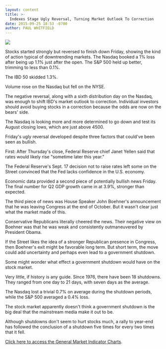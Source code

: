 ```yaml
---
layout: content
title: >-
  Indexes Stage Ugly Reversal, Turning Market Outlook To Correction
date: 2015-09-25 18:53 -0700
author: PAUL WHITFIELD
---
```






![](https://www.investors.com/wp-content/uploads/ibd-migrated-images/MPv_150928_635787918707839185.png)









  

Stocks started strongly but reversed to finish down Friday, showing the kind of action typical of downtrending markets. The Nasdaq booked a 1% loss after being up 1.1% just after the open. The S&P 500 held up better, trimming to less than 0.1%.

  

The IBD 50 skidded 1.3%.

  

Volume rose on the Nasdaq but fell on the NYSE.

  

The negative reversal, along with a sixth distribution day on the Nasdaq, was enough to shift IBD's market outlook to correction. Individual investors should avoid buying stocks in a correction because the odds are now on the bears' side.

  

The Nasdaq is looking more and more determined to go down and test its August closing lows, which are just above 4500.

  

Friday's ugly reversal developed despite three factors that could've been seen as bullish.

  

First: After Thursday's close, Federal Reserve chief Janet Yellen said that rates would likely rise "sometime later this year."

  

The Federal Reserve's Sept. 17 decision not to raise rates left some on the Street convinced that the Fed lacks confidence in the U.S. economy.

  

Economic data provided a second piece of potentially bullish news Friday. The final number for Q2 GDP growth came in at 3.9%, stronger than expected.

  

The third piece of news was House Speaker John Boehner's announcement that he was leaving Congress at the end of October. But it wasn't clear just what the market made of this.

  

Conservative Republicans literally cheered the news. Their negative view on Boehner was that he was weak and consistently outmaneuvered by President Obama.

  

If the Street likes the idea of a stronger Republican presence in Congress, then Boehner's exit might be favorable long term. But short term, the move could add uncertainty and perhaps even lead to a government shutdown.

  

Some might wonder what effect a government shutdown would have on the stock market.

  

Very little, if history is any guide. Since 1976, there have been 18 shutdowns. They ranged from one day to 21 days, with seven days as the average.

  

The Nasdaq lost a trivial 0.7% on average during the shutdown periods, while the S&P 500 averaged a 0.4% loss.

  

The stock market apparently doesn't think a government shutdown is the big deal that the mainstream media make it out to be.

  

Although shutdowns don't seem to hurt stocks much, a rally to year-end has followed the conclusion of a shutdown five times for every two times that it fell.

  

[Click here to access the General Market Indicator Charts](https://www.investors.com/pdf/GMI_092815.pdf).




